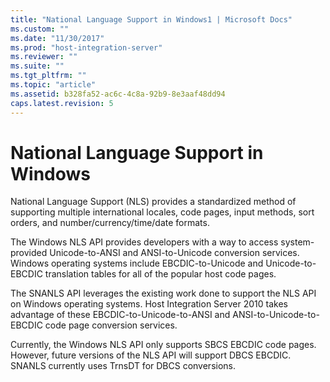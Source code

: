 ```yaml
---
title: "National Language Support in Windows1 | Microsoft Docs"
ms.custom: ""
ms.date: "11/30/2017"
ms.prod: "host-integration-server"
ms.reviewer: ""
ms.suite: ""
ms.tgt_pltfrm: ""
ms.topic: "article"
ms.assetid: b328fa52-ac6c-4c8a-92b9-8e3aaf48dd94
caps.latest.revision: 5
---
```

# National Language Support in Windows
National Language Support (NLS) provides a standardized method of supporting multiple international locales, code pages, input methods, sort orders, and number/currency/time/date formats.  
  
 The Windows NLS API provides developers with a way to access system-provided Unicode-to-ANSI and ANSI-to-Unicode conversion services. Windows operating systems include EBCDIC-to-Unicode and Unicode-to-EBCDIC translation tables for all of the popular host code pages.  
  
 The SNANLS API leverages the existing work done to support the NLS API on Windows operating systems. Host Integration Server 2010 takes advantage of these EBCDIC-to-Unicode-to-ANSI and ANSI-to-Unicode-to-EBCDIC code page conversion services.  
  
 Currently, the Windows NLS API only supports SBCS EBCDIC code pages. However, future versions of the NLS API will support DBCS EBCDIC. SNANLS currently uses TrnsDT for DBCS conversions.